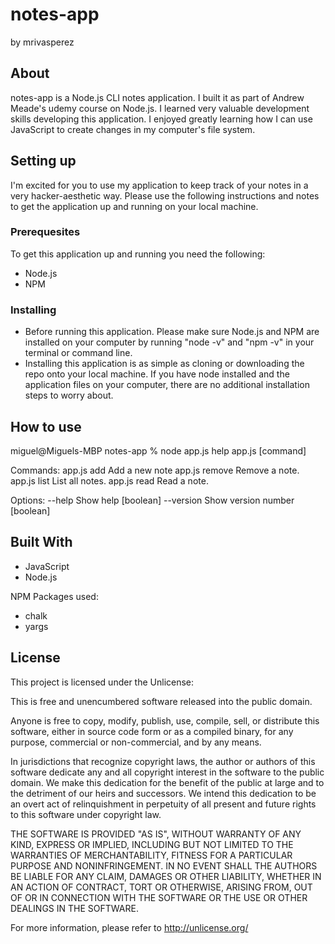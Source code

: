 # notes-app
by mrivasperez

## About
notes-app is a Node.js CLI notes application. I built it as part of Andrew Meade's udemy course on Node.js. I learned very valuable development skills developing this application. I enjoyed greatly learning how I can use JavaScript to create changes in my computer's file system.

## Setting up
I'm excited for you to use my application to keep track of your notes in a very hacker-aesthetic way. Please use the following instructions and notes to get the application up and running on your local machine.
### Prerequesites
To get this application up and running you need the following:
- Node.js
- NPM

### Installing
- Before running this application. Please make sure Node.js and NPM are installed on your computer by running "node -v" and "npm -v" in your terminal or command line.
- Installing this application is as simple as cloning or downloading the repo onto your local machine. If you have node installed and the application files on your computer, there are no additional installation steps to worry about.

## How to use

miguel@Miguels-MBP notes-app % node app.js help
app.js [command]

Commands:
  app.js add     Add a new note
  app.js remove  Remove a note.
  app.js list    List all notes.
  app.js read    Read a note.

Options:
  --help     Show help                                                 [boolean]
  --version  Show version number                                       [boolean]

## Built With
- JavaScript
- Node.js

NPM Packages used:
- chalk
- yargs

## License
This project is licensed under the Unlicense:

This is free and unencumbered software released into the public domain.

Anyone is free to copy, modify, publish, use, compile, sell, or
distribute this software, either in source code form or as a compiled
binary, for any purpose, commercial or non-commercial, and by any
means.

In jurisdictions that recognize copyright laws, the author or authors
of this software dedicate any and all copyright interest in the
software to the public domain. We make this dedication for the benefit
of the public at large and to the detriment of our heirs and
successors. We intend this dedication to be an overt act of
relinquishment in perpetuity of all present and future rights to this
software under copyright law.

THE SOFTWARE IS PROVIDED "AS IS", WITHOUT WARRANTY OF ANY KIND,
EXPRESS OR IMPLIED, INCLUDING BUT NOT LIMITED TO THE WARRANTIES OF
MERCHANTABILITY, FITNESS FOR A PARTICULAR PURPOSE AND NONINFRINGEMENT.
IN NO EVENT SHALL THE AUTHORS BE LIABLE FOR ANY CLAIM, DAMAGES OR
OTHER LIABILITY, WHETHER IN AN ACTION OF CONTRACT, TORT OR OTHERWISE,
ARISING FROM, OUT OF OR IN CONNECTION WITH THE SOFTWARE OR THE USE OR
OTHER DEALINGS IN THE SOFTWARE.

For more information, please refer to <http://unlicense.org/>
